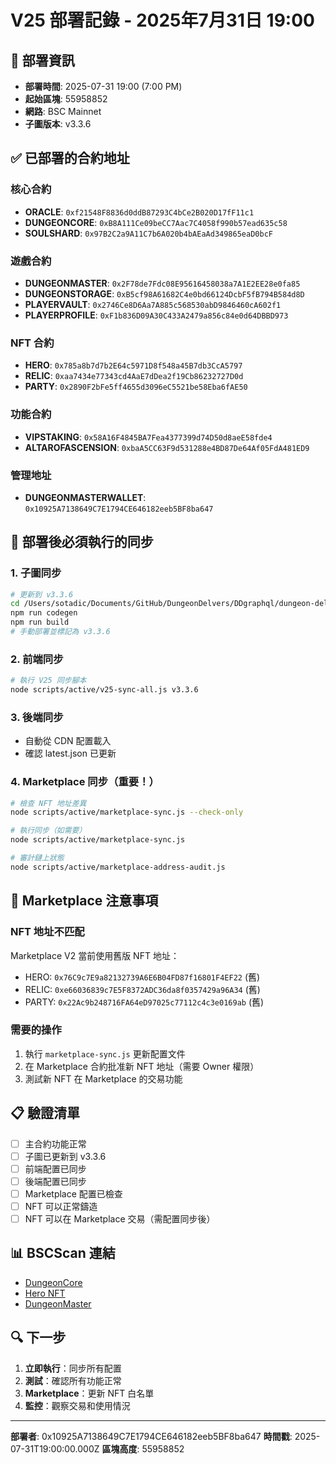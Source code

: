 # V25 部署記錄 - 2025年7月31日 19:00

## 📅 部署資訊
- **部署時間**: 2025-07-31 19:00 (7:00 PM)
- **起始區塊**: 55958852
- **網路**: BSC Mainnet
- **子圖版本**: v3.3.6

## ✅ 已部署的合約地址

### 核心合約
- **ORACLE**: `0xf21548F8836d0ddB87293C4bCe2B020D17fF11c1`
- **DUNGEONCORE**: `0xB8A111Ce09beCC7Aac7C4058f990b57ead635c58`
- **SOULSHARD**: `0x97B2C2a9A11C7b6A020b4bAEaAd349865eaD0bcF`

### 遊戲合約
- **DUNGEONMASTER**: `0x2F78de7Fdc08E95616458038a7A1E2EE28e0fa85`
- **DUNGEONSTORAGE**: `0xB5cf98A61682C4e0bd66124DcbF5fB794B584d8D`
- **PLAYERVAULT**: `0x2746Ce8D6Aa7A885c568530abD9846460cA602f1`
- **PLAYERPROFILE**: `0xF1b836D09A30C433A2479a856c84e0d64DBBD973`

### NFT 合約
- **HERO**: `0x785a8b7d7b2E64c5971D8f548a45B7db3CcA5797`
- **RELIC**: `0xaa7434e77343cd4AaE7dDea2f19Cb86232727D0d`
- **PARTY**: `0x2890F2bFe5ff4655d3096eC5521be58Eba6fAE50`

### 功能合約
- **VIPSTAKING**: `0x58A16F4845BA7Fea4377399d74D50d8aeE58fde4`
- **ALTAROFASCENSION**: `0xbaA5CC63F9d531288e4BD87De64Af05FdA481ED9`

### 管理地址
- **DUNGEONMASTERWALLET**: `0x10925A7138649C7E1794CE646182eeb5BF8ba647`

## 🔄 部署後必須執行的同步

### 1. 子圖同步
```bash
# 更新到 v3.3.6
cd /Users/sotadic/Documents/GitHub/DungeonDelvers/DDgraphql/dungeon-delvers
npm run codegen
npm run build
# 手動部署並標記為 v3.3.6
```

### 2. 前端同步
```bash
# 執行 V25 同步腳本
node scripts/active/v25-sync-all.js v3.3.6
```

### 3. 後端同步
- 自動從 CDN 配置載入
- 確認 latest.json 已更新

### 4. Marketplace 同步（重要！）
```bash
# 檢查 NFT 地址差異
node scripts/active/marketplace-sync.js --check-only

# 執行同步（如需要）
node scripts/active/marketplace-sync.js

# 審計鏈上狀態
node scripts/active/marketplace-address-audit.js
```

## 🚨 Marketplace 注意事項

### NFT 地址不匹配
Marketplace V2 當前使用舊版 NFT 地址：
- HERO: `0x76C9c7E9a82132739A6E6B04FD87f16801F4EF22` (舊)
- RELIC: `0xe66036839c7E5F8372ADC36da8f0357429a96A34` (舊)
- PARTY: `0x22Ac9b248716FA64eD97025c77112c4c3e0169ab` (舊)

### 需要的操作
1. 執行 `marketplace-sync.js` 更新配置文件
2. 在 Marketplace 合約批准新 NFT 地址（需要 Owner 權限）
3. 測試新 NFT 在 Marketplace 的交易功能

## 📋 驗證清單

- [ ] 主合約功能正常
- [ ] 子圖已更新到 v3.3.6
- [ ] 前端配置已同步
- [ ] 後端配置已同步
- [ ] Marketplace 配置已檢查
- [ ] NFT 可以正常鑄造
- [ ] NFT 可以在 Marketplace 交易（需配置同步後）

## 📊 BSCScan 連結

- [DungeonCore](https://bscscan.com/address/0xB8A111Ce09beCC7Aac7C4058f990b57ead635c58)
- [Hero NFT](https://bscscan.com/address/0x785a8b7d7b2E64c5971D8f548a45B7db3CcA5797)
- [DungeonMaster](https://bscscan.com/address/0x2F78de7Fdc08E95616458038a7A1E2EE28e0fa85)

## 🔍 下一步

1. **立即執行**：同步所有配置
2. **測試**：確認所有功能正常
3. **Marketplace**：更新 NFT 白名單
4. **監控**：觀察交易和使用情況

---

**部署者**: 0x10925A7138649C7E1794CE646182eeb5BF8ba647
**時間戳**: 2025-07-31T19:00:00.000Z
**區塊高度**: 55958852